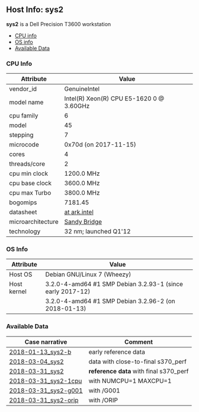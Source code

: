 ## Host Info: sys2

**sys2** is a Dell Precision T3600 workstation

- [CPU info](#user-content-cpu)
- [OS info](#user-content-os)
- [Available Data](#user-content-data)

### CPU Info <a name="cpu"></a>

| Attribute | Value |
| --------- | ----- |
| vendor_id    | GenuineIntel |
| model name   | Intel(R) Xeon(R) CPU E5-1620 0 @ 3.60GHz |
| cpu family   | 6 |
| model        | 45 |
| stepping     | 7 |
| microcode    | 0x70d (on 2017-11-15) |
| cores        | 4 |
| threads/core | 2 |
| cpu min clock   | 1200.0 MHz |
| cpu base clock  | 3600.0 MHz |
| cpu max Turbo   | 3800.0 MHz |
| bogomips     | 7181.45 |
| datasheet    | [at ark.intel](https://ark.intel.com/en/products/64621) |
| microarchitecture | [Sandy Bridge](https://en.wikipedia.org/wiki/Sandy_Bridge) |
| technology   | 32 nm; launched Q1'12 |

### OS Info <a name="os"></a>

| Attribute | Value |
| --------- | ----- |
| Host OS      | Debian GNU/Linux 7 (Wheezy) |
| Host kernel  | 3.2.0-4-amd64 #1 SMP Debian 3.2.93-1  (since early 2017-12) |
|              | 3.2.0-4-amd64 #1 SMP Debian 3.2.96-2  (on 2018-01-13) |

### Available Data <a name="data"></a>

| Case narrative | Comment |
| -------------- | ------- |
| [2018-01-13_sys2-b](2018-01-13_sys2-b.md) | early reference data |
| [2018-03-04_sys2](2018-03-04_sys2.md) | data with close-to-final s370_perf |
| [2018-03-31_sys2](2018-03-31_sys2.md) | **reference data** with final s370_perf |
| [2018-03-31_sys2-1cpu](2018-03-31_sys2-1cpu.md) | with NUMCPU=1 MAXCPU=1 |
| [2018-03-31_sys2-g001](2018-03-31_sys2-g001.md) | with /G001 |
| [2018-03-31_sys2-orip](2018-03-31_sys2-orip.md) | with /ORIP |
